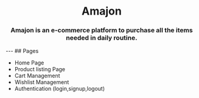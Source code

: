 <div align="center">
  
# Amajon

### Amajon is an e-commerce platform to purchase all the items needed in daily routine.


</div>
---
## Pages
<ul>
<li>Home Page</li>
<li>Product listing Page</li>
<li>Cart Management</li>
<li>Wishlist Management</li>
<li>Authentication (login,signup,logout)</li>
</ul>